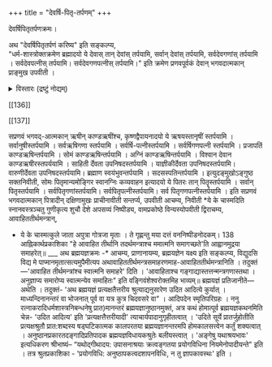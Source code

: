 +++
title = "देवर्षि-पितृ-तर्पणम्"
+++

देवर्षिपितृतर्पणक्रमः।  

अथ "देवर्षिपितृतर्पणं करिष्य" इति सङ्कल्प्य,  
"धर्म-शास्त्रोक्तक्रमेण ब्रह्मादयो ये देवास् तान् देवांस् तर्पयामि, सर्वान् देवांस् तर्पयामि, सर्वदेवगणांस् तर्पयामि । सर्वदेवपत्नीस् तर्पयामि। सर्वदेवगणपत्नीस् तर्पयामि।" इति क्रमेण प्रणवपूर्वकं देवान् भगवदात्मकान् प्राङ्मुख उपवीती ।  

<details><summary>विस्तारः (द्रष्टुं नोद्यम्)</summary>

देवादितर्पणान्य् आह- "देवर्षिपितृतर्पणम्" इत्यादिना ।  
तदुक्तम् "तत आधारशक्त्यादिपार्षदान्तान् देवर्षिपितॄंश्च भगवद्-आत्मकान ध्यात्वा प्रणव-पूर्वकैस् तत्-तन्-नामभिस् सन्तर्प्य"ति ।  

'तत आधार-शक्त्यादींस् तर्पयित्वा स्वनामभिः,  
नमोऽन्तैः प्रणवोपेतैर् निष्पीड्य स्नानशाटिकाम् । श्रुतिस्मृत्युदितं कर्म यावच्छक्ति परात्मनः । आराधनत्वेनापाद्य सोर्खापुण्ड्श्च तर्पयेत्' मंत्रैराधारशक्त्यादि पारिषदान्तसंस्थितैः । इति वङ्गिवंशेश्वरभट्टारकवचनान्यत्रानु सन्धेयानि । “नारायणात्मकान्देवान् ऋषीन् सन्तर्पयेत्पितॄन् । तत आधारशक्त्यादीन् सर्वान् पारिषदान्तकान्" इति नारायणमुन्युक्तौ देवर्षिपितृतर्पणानन्तरमाधारशक्त्यादि तर्पणावगमेऽप्याचार्यपादैर्ना थयामुनपूर्णादिसम्प्रदायानुसारिभिरनुगृहीतप्रकारेणाधारशक्त्यादि तर्पणानन्तरं देवादितर्पणोपदेशः।

यत्तु कैश्चित् ब्रह्मयज्ञानन्तरं देवादितर्पणं कार्यमित्युक्तं; तदाचार्य पाद श्रीसूक्तिविरुद्धमित्युपेक्ष्यम्। “यजुश्शाखिनान्तु काण्डानुक्रमण्यां काण्डर्षितर्पणमुक्तं- 'अथ काण्डऋषीनेतानुदकाञ्जलिभिश्शुचिः । अव्यग्रस्तर्पयेन्नित्यं मन्त्रैः पर्वाष्टमीषु च ।' अत्र कपर्दिस्वामी - "काण्डर्षितर्पणं नित्यमुपेतेन निवीतिना । वार्यञ्जलिभिरन्यैश्च कार्यं पर्वाष्टमीषु च । तर्पणन्तु द्विजः कुर्यात् प्रत्यहं स्नातकस्ततः । देवेभ्यश्च ऋषिभ्यश्च पितृभ्यश्च यथाक्रम" इति शातातपादिभिरुक्तेषु तर्पणीयेषु यथास्वशाखं व्यवस्थानुसन्धातव्ये "ति रत्नाकरवचनान्यत्र भाव्यानि । यदपरोक्तं- जीवपितृकस्य पितृतर्पणं न कार्यम् । 'कव्यवाडनलस्सोमो यमश्चैवार्यमा तथा। अग्निष्वात्तास्सोमपाश्च तता बर्हिषदोऽपि च । यदि स्स्याज्जीवपितृक एतान् सन्तर्पयेनवे"ति विकल्पोक्तेरननुष्ठाने प्रत्यवायाभावात्, ‘अक्रियावदनाय तत्तु कर्मसमाचरे"दिति प्रपन्नान् प्रतिनियमात्-इति । तद्युक्तं- जीवपितृकेष्वपि पितृतर्पणानुष्ठान दर्शनेनोक्तविकल्पस्याचारव्यवस्थिततया 'येनास्य पितरो याता' इति वचनेनावश्यकतया अकरणे प्रत्यवायस्य दुर्वारत्वात् । अथ वस्त्र निष्पीडनमाह-निवीती ये के चास्मदित्यादिना । तदुक्तं-शुचौ स्थले

स्नान-वस्त्रं निवीती निष्पीड्याचम्ये'ति ।  
'ये के चास्मत्कुले जाता इति मन्त्रेण मानवः' इति रत्नाकराद्य्-उदाहृत-वचनाद् आचाराच् च तन्-मन्त्र करणकम् एव वस्त्रनिष्पीडनं कर्तव्यं,  
"स च मन्त्रः कार्ष्णजनिनोक्त" इति मुक्ताफलोदाहृतम् ।  
एतेनामन्त्रकं वस्त्रनिष्पीडनम् इत्यन्योक्तं परास्तम्।
</details>

[[136]]

 
[[137]]

सप्रणवं भगवद्-आत्मकान् ऋषीन् काण्डऋषींश्च, कृष्णद्वैपायनादयो ये ऋषयस्तानृषीं स्तर्पयामि । सर्वानुषीस्तर्पयामि । सर्वऋषिगणा स्तर्पयामि । सर्वर्षि-पत्नीस्तर्पयामि । सर्वर्षिगणपत्नी स्तर्पयामि । प्रजापतिं काण्डऋषिन्तर्पयामि । सोमं काण्डऋषिन्तर्पयामि । अग्निं काण्डऋषिन्तर्पयामि । विश्वान देवान काण्डऋषीरस्तपर्ययामि । साहिती र्देवता उपनिषदस्तर्पयामि । याज्ञीकीर्देवता उपनिषदस्तर्पयामि। वारुणीर्देवता उपनिषदस्तर्पयामि। ब्रह्माण स्वयंभुवन्तर्पयामि । सदसस्पतिन्तर्पयामि । इत्युदङ्मुखोऽङ्गुष्ठ सक्तनिवीती, सोमः पितृमान्यमोङ्गिर स्वानग्निः कव्यवाहन इत्यादयो ये पितरः तान् पितॄस्तर्पयामि । सर्वान् पितृस्तर्पयामि । सर्वपितृगणांस्तर्पयामि। सर्वपितृपत्नीस्तर्पयामि। सर्व पितृगणपत्नीस्तर्पयामि । इति सप्रणवं भगवदात्मकान् पित्रादीन् दक्षिणामुखः प्राचीनावीती सन्तर्प्य, उपवीती आचम्य, निवीती *ये के चास्मदिति स्नानवस्त्रञ्चतु गुणीकृत्य शुचौ देशे अपसव्यं निष्पीड्य, वामप्रकोष्ठे विन्यस्योपवीती द्विराचम्य, आवाहिततीर्थमन्त्रान्, 

* ये के चास्मत्कुले जाता अपुत्रा गोत्रजा मृताः । ते गृह्णन्तु मया दत्तं
  वननिष्पीडनोदकम्।
  138
  आह्निकार्थप्रकाशिका "हे आवाहित तीर्थानि तदर्थमन्त्राश्च ममात्मनि समागच्छते'ति आह्वानमुद्रया समाहरेत्॥
  ___ अथ ब्रह्मयज्ञक्रमः
  -* आचम्य, प्राणानायम्य, ब्रह्मयज्ञेन यक्ष्य इति सङ्कल्प्य, विद्युदसि विद्य मे पाप्मानमृतात्सत्यमुपैमीत्यप
  अथावाहिततीर्थमन्त्रसमाहरणमाह-आवाहिततीर्थमन्त्रानिति । तदुक्तं—'आवाहित तीर्थमन्त्रांश्च स्वात्मनि समाहरे' दिति । 'आवाहिताश्च गङ्गाद्यास्तत्तन्मन्त्रगणास्तथा । अनुज्ञाप्य समारोप्य स्वात्मन्येव समाहितः" इति वङ्गिवंशेश्वरोक्तमिह भाव्यम्॥
  ब्रह्मयज्ञं प्रतिजानीते—अथेति । तदुक्तं- 'अथ ब्रह्मयज्ञं प्रत्यक्षतैत्तरीय श्रुत्याद्यनुसारेण उदित आदित्ये कुर्यात् । माध्यन्दिनानन्तरं वा भोजनात् पूर्व वा यत्र कुत्र चिदवसरे वा" । आदिपदेन स्मृतिपरिग्रहः । ननु रत्नाकरादिधर्मशास्त्रनिबन्धनेषु प्रात)मानन्तरं ब्रह्मयज्ञानुष्ठानमुक्तं, अत्र कथं होमात्पूर्व ब्रह्मयज्ञकथनमिति चेन्न- 'उदित आदित्य' इति 'प्रत्यक्षत्तैत्तरीयादी' त्याचार्यपादानुगृहीतत्वात् । 'उदिते सूर्ये प्रातर्जुहोतीति प्रत्यक्षश्रुतौ प्रात:शब्दस्य षड्घटिकात्मक कालपरतया ब्रह्मयज्ञानन्तरमपि होमकालसत्त्वेन कर्तुं शक्यत्वात् । अनुष्ठानप्रकारतदङ्गादिप्रतिपादक ब्रह्मयज्ञविधायकश्रुतेः बलीयस्त्वात् । 'अङ्गेषु यथाश्रयभावः' इत्यधिकरण श्रीभाष्यं– “यथोद्गीथादय: उपासनाश्रयाः क्रत्वङ्गतया प्रयोगविधिना नियमेनोपादीयन्ते" इति । तत्र श्रुतप्रकाशिका - 'प्रयोगविधि: अनुष्ठापकत्वदशापनविधिः, न तु ज्ञापकावस्थः' इति ।